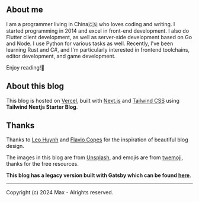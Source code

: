## About me

I am a programmer living in China🇨🇳 who loves coding and writing. I started programming in 2014 and excel in front-end development. I also do Flutter client development, as well as server-side development based on Go and Node. I use Python for various tasks as well. Recently, I've been learning Rust and C#, and I'm particularly interested in frontend toolchains, editor development, and game development.

Enjoy reading!🍻

## About this blog

This blog is hosted on [Vercel](https://vercel.com/), built with [Next.js](https://nextjs.org/) and [Tailwind CSS](https://tailwindcss.com/) using **Tailwind Nextjs Starter Blog**.

## Thanks

Thanks to [Leo Huynh](https://github.com/hta218/leohuynh.dev) and [Flavio Copes](https://flaviocopes.com/) for the inspiration of beautiful blog design.

The images in this blog are from [Unsplash](https://unsplash.com/), and emojis are from [twemoji](https://github.com/twitter/twemoji), thanks for the free resources.

**This blog has a legacy version built with Gatsby which can be found [here](https://chaosflutter.vercel.app/)**.

---

Copyright (c) 2024 Max - Alrights reserved.

